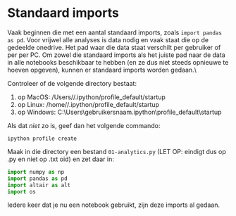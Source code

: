 
# Standaard imports
Vaak beginnen die met een aantal standaard imports, zoals ```import pandas as pd```. Voor vrijwel alle analyses is data nodig en vaak staat die op de gedeelde onedrive. Het pad waar die data staat verschilt per gebruiker of per per PC. Om zowel die standaard imports als het juiste pad naar de data in alle notebooks beschikbaar te hebben (en ze dus niet steeds opnieuwe te hoeven opgeven), kunnen er standaard imports worden gedaan.\

Controleer of de volgende directory bestaat:

1. op MacOS: /Users/<gebruikersnaam>/.ipython/profile_default/startup
1. op Linux: /home/<gebruikersnaam>/.ipython/profile_default/startup
1. op Windows: C:\Users\gebruikersnaam\.ipython\profile_default\startup

Als dat *niet* zo is, geef dan het volgende commando:

```
ipython profile create
```

Maak in die directory een bestand ```01-analytics.py``` (LET OP: eindigt dus op .py en niet op .txt oid) en zet daar in:
 
```python
import numpy as np
import pandas as pd
import altair as alt
import os
``` 

Iedere keer dat je nu een notebook gebruikt, zijn deze imports al gedaan.
